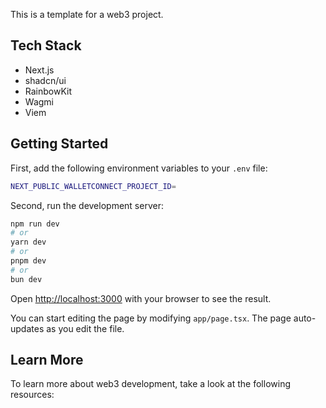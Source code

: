 This is a template for a web3 project.

## Tech Stack

- Next.js
- shadcn/ui
- RainbowKit
- Wagmi
- Viem

## Getting Started

First, add the following environment variables to your `.env` file:

```bash
NEXT_PUBLIC_WALLETCONNECT_PROJECT_ID=
```

Second, run the development server:

```bash
npm run dev
# or
yarn dev
# or
pnpm dev
# or
bun dev
```

Open [http://localhost:3000](http://localhost:3000) with your browser to see the result.

You can start editing the page by modifying `app/page.tsx`. The page auto-updates as you edit the file.

## Learn More

To learn more about web3 development, take a look at the following resources:
